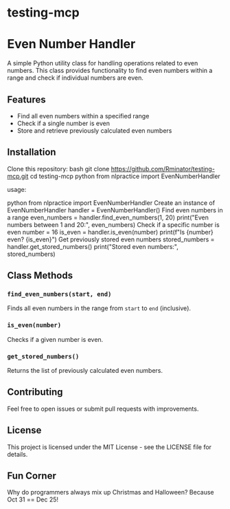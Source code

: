 # testing-mcp
# Even Number Handler

A simple Python utility class for handling operations related to even numbers. This class provides functionality to find even numbers within a range and check if individual numbers are even.

## Features

- Find all even numbers within a specified range
- Check if a single number is even
- Store and retrieve previously calculated even numbers

## Installation

Clone this repository:
bash
git clone https://github.com/Rminator/testing-mcp.git
cd testing-mcp
python
from nlpractice import EvenNumberHandler


usage:

python
from nlpractice import EvenNumberHandler
Create an instance of EvenNumberHandler
handler = EvenNumberHandler()
Find even numbers in a range
even_numbers = handler.find_even_numbers(1, 20)
print("Even numbers between 1 and 20:", even_numbers)
Check if a specific number is even
number = 16
is_even = handler.is_even(number)
print(f"Is {number} even? {is_even}")
Get previously stored even numbers
stored_numbers = handler.get_stored_numbers()
print("Stored even numbers:", stored_numbers)



## Class Methods

### `find_even_numbers(start, end)`
Finds all even numbers in the range from `start` to `end` (inclusive).

### `is_even(number)`
Checks if a given number is even.

### `get_stored_numbers()`
Returns the list of previously calculated even numbers.

## Contributing

Feel free to open issues or submit pull requests with improvements.

## License

This project is licensed under the MIT License - see the LICENSE file for details.

## Fun Corner

Why do programmers always mix up Christmas and Halloween?
Because Oct 31 == Dec 25!
